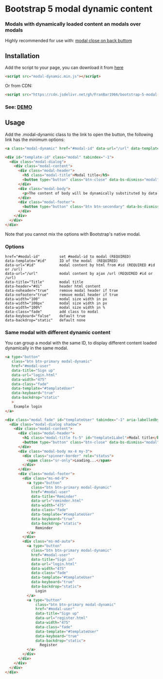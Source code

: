 Bootstrap 5 modal dynamic content
=================================
### Modals with dynamically loaded content an modals over modals

Highly recommended for use with: [modal close on back buttom](https://github.com/FranBar1966/bootstrap-5-modal-close-on-back)

## Installation

Add the script to your page, you can download it from [here](https://github.com/FranBar1966/bootstrap-5-modal-dynamic)

```html
<script src="modal-dynamic.min.js"></script>
```

Or from CDN:

```html
<script src="https://cdn.jsdelivr.net/gh/FranBar1966/bootstrap-5-modal-dynamic@master/src/modal-dynamic.min.js"></script>
```

### See: [DEMO](https://franbar1966.github.io/bootstrap-5-modal-dynamic/example/)


## Usage

Add the .modal-dynamic class to the link to open the button, the following link has the minimum options:

```html
<a class="modal-dynamic" href="#modal-id" data-url="/url" data-template="#template-id">Open modal</a>

<div id="template-id" class="modal" tabindex="-1">
  <div class="modal-dialog">
    <div class="modal-content">
      <div class="modal-header">
        <h5 class="modal-title">Modal title</h5>
        <button type="button" class="btn-close" data-bs-dismiss="modal" aria-label="Close"></button>
      </div>
      <div class="modal-body">
        <p>The content of body will be dynamically substituted by data-url.</p>
      </div>
      <div class="modal-footer">
        <button type="button" class="btn btn-secondary" data-bs-dismiss="modal">Close</button>
      </div>
    </div>
  </div>
</div>
```

Note that you cannot mix the options with Bootstrap's native modal.

### Options

```code
href="#modal-id"         set #modal-id to modal (REQUIRED)
data-template="#id"      ID of the modal  (REQUIRED)
data-url="#id"           modal content by html from #id (REQUIRED #id or /url)
data-url="/url"          modal content by ajax /url (REQUIRED #id or /url)
data-title="Title"       modal title
data-header="#di"        header html content
data-noheader="true"     remove modal header if true
data-nofooter="true"     remove modal header if true
data-width="100"         modal size width in px
data-width="100px"       modal size width in px
data-width="100%"        modal size width in %
data-class="fade"        add class to modal
data-keyboard="false"    default true
data-backdrop="static"   default none
 ```

### Same modal with different dynamic content

You can group a modal with the same ID, to display different content loaded dynamically in the same modal.

```html
<a type="button"
   class="btn btn-primary modal-dynamic"
   href="#modal-user"
   data-title="Sign up"
   data-url="login.html"
   data-width="475"
   data-class="fade"
   data-template="#templateUser"
   data-keyboard="true"
   data-backdrop="static"
   >
    Example login
</a>

<div class="modal fade" id="templateUser" tabindex="-1" aria-labelledby="template1Label" aria-hidden="true">
  <div class="modal-dialog shadow">
    <div class="modal-content">
      <div class="modal-header">
        <h1 class="modal-title fs-5" id="template1Label">Modal title</h1>
        <button type="button" class="btn-close" data-bs-dismiss="modal" aria-label="Close"></button>
      </div>
      <div class="modal-body mx-4 my-3">
        <div class="spinner-border" role="status">
          <span class="sr-only">Loading...</span>
        </div>
      </div>
      <div class="modal-footer">
        <div class="ms-md-0">
          <a type="button"
            class="btn btn-primary modal-dynamic"
            href="#modal-user"
            data-title="Reminder"
            data-url="reminder.html"
            data-width="475"
            data-class="fade"
            data-template="#templateUser"
            data-keyboard="true"
            data-backdrop="static">
              Reminder
          </a>
        </div>
        <div class="ms-md-auto">
          <a type="button"
            class="btn btn-primary modal-dynamic"
            href="#modal-user"
            data-title="Sign in"
            data-url="login.html"
            data-width="475"
            data-class="fade"
            data-template="#templateUser"
            data-keyboard="true"
            data-backdrop="static">
              Login
          </a>
          <a type="button"
              class="btn btn-primary modal-dynamic"
              href="#modal-user"
              data-title="Sign up"
              data-url="register.html"
              data-width="475"
              data-class="fade"
              data-template="#templateUser"
              data-keyboard="true"
              data-backdrop="static">
                Register
          </a>
        </div>
      </div>
    </div>
  </div>
</div>


```
